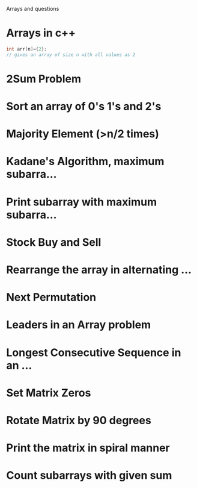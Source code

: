 Arrays and questions


# Arrays in c++

```cpp
int arr[n]={2};
// gives an array of size n with all values as 2
```


# 2Sum Problem		
# Sort an array of 0's 1's and 2's		
# Majority Element (>n/2 times)		
# Kadane's Algorithm, maximum subarra…		
# Print subarray with maximum subarra…	
# Stock Buy and Sell		
# Rearrange the array in alternating …		
# Next Permutation		
# Leaders in an Array problem		
# Longest Consecutive Sequence in an …		
# Set Matrix Zeros		
# Rotate Matrix by 90 degrees		
# Print the matrix in spiral manner		
# Count subarrays with given sum
